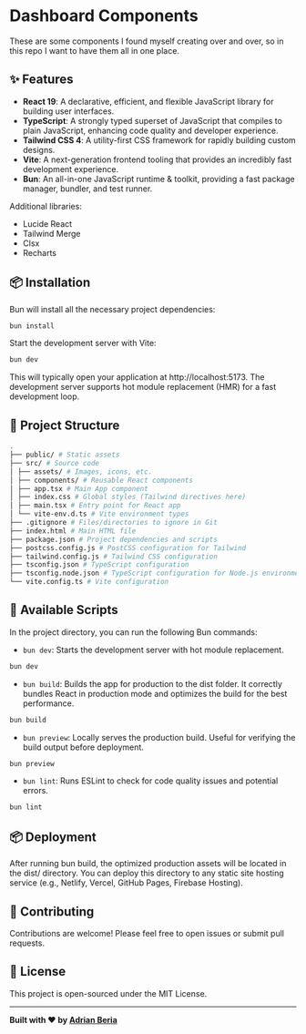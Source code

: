 # Dashboard Components

These are some components I found myself creating over and over, so in this repo I want to have them all in one place.

## ✨ Features

- **React 19**: A declarative, efficient, and flexible JavaScript library for building user interfaces.
- **TypeScript**: A strongly typed superset of JavaScript that compiles to plain JavaScript, enhancing code quality and developer experience.
- **Tailwind CSS 4**: A utility-first CSS framework for rapidly building custom designs.
- **Vite**: A next-generation frontend tooling that provides an incredibly fast development experience.
- **Bun**: An all-in-one JavaScript runtime & toolkit, providing a fast package manager, bundler, and test runner.

Additional libraries:

- Lucide React
- Tailwind Merge
- Clsx
- Recharts

## 📦 Installation

Bun will install all the necessary project dependencies:

```bash
bun install
```

Start the development server with Vite:

```bash
bun dev
```

This will typically open your application at http://localhost:5173. The development server supports hot module replacement (HMR) for a fast development loop.

## 📂 Project Structure

```bash
.
├── public/ # Static assets
├── src/ # Source code
│ ├── assets/ # Images, icons, etc.
│ ├── components/ # Reusable React components
│ ├── app.tsx # Main App component
│ ├── index.css # Global styles (Tailwind directives here)
│ ├── main.tsx # Entry point for React app
│ └── vite-env.d.ts # Vite environment types
├── .gitignore # Files/directories to ignore in Git
├── index.html # Main HTML file
├── package.json # Project dependencies and scripts
├── postcss.config.js # PostCSS configuration for Tailwind
├── tailwind.config.js # Tailwind CSS configuration
├── tsconfig.json # TypeScript configuration
├── tsconfig.node.json # TypeScript configuration for Node.js environment
└── vite.config.ts # Vite configuration
```

## 📜 Available Scripts

In the project directory, you can run the following Bun commands:

- `bun dev`: Starts the development server with hot module replacement.

```bash
bun dev
```

- `bun build`: Builds the app for production to the dist folder. It correctly bundles React in production mode and optimizes the build for the best performance.

```bash
bun build
```

- `bun preview`: Locally serves the production build. Useful for verifying the build output before deployment.

```bash
bun preview
```

- `bun lint`: Runs ESLint to check for code quality issues and potential errors.

```bash
bun lint
```

## 📦 Deployment

After running bun build, the optimized production assets will be located in the dist/ directory. You can deploy this directory to any static site hosting service (e.g., Netlify, Vercel, GitHub Pages, Firebase Hosting).

## 🤝 Contributing

Contributions are welcome! Please feel free to open issues or submit pull requests.

## 📄 License

This project is open-sourced under the MIT License.

---

**Built with ❤️ by [Adrian Beria](https://github.com/Radinax)**
